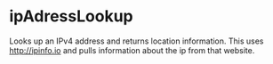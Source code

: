 # ipAdressLookup
Looks up an IPv4 address and returns location information.
This uses http://ipinfo.io and pulls information about the ip from that website.
